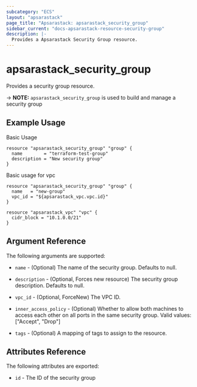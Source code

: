 ```yaml
---
subcategory: "ECS"
layout: "apsarastack"
page_title: "Apsarastack: apsarastack_security_group"
sidebar_current: "docs-apsarastack-resource-security-group"
description: |-
  Provides a Apsarastack Security Group resource.
---
```


# apsarastack\_security\_group

Provides a security group resource.

-> **NOTE:** `apsarastack_security_group` is used to build and manage a security group

## Example Usage

Basic Usage

```
resource "apsarastack_security_group" "group" {
  name        = "terraform-test-group"
  description = "New security group"
}
```
Basic usage for vpc

```
resource "apsarastack_security_group" "group" {
  name   = "new-group"
  vpc_id = "${apsarastack_vpc.vpc.id}"
}

resource "apsarastack_vpc" "vpc" {
  cidr_block = "10.1.0.0/21"
}
```

## Argument Reference

The following arguments are supported:

* `name` - (Optional) The name of the security group. Defaults to null.
* `description` - (Optional, Forces new resource) The security group description. Defaults to null.
* `vpc_id` - (Optional, ForceNew) The VPC ID.	

* `inner_access_policy` - (Optional) Whether to allow both machines to access each other on all ports in the same security group. Valid values: ["Accept", "Drop"]
* `tags` - (Optional) A mapping of tags to assign to the resource.

## Attributes Reference

The following attributes are exported:

* `id` - The ID of the security group

